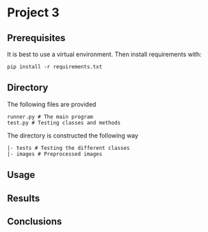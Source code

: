 # Project 3

## Prerequisites

It is best to use a virtual environment. Then install requirements with:

    pip install -r requirements.txt

## Directory

The following files are provided

    runner.py # The main program
    test.py # Testing classes and methods

The directory is constructed the following way

    |- tests # Testing the different classes
    |- images # Preprocessed images

## Usage

## Results

## Conclusions

